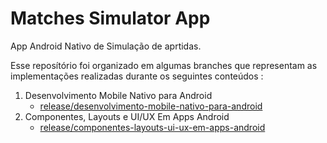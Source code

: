 # Matches Simulator App

App Android Nativo de Simulação de aprtidas.

Esse reposítório foi organizado em algumas branches que representam as implementações realizadas durante os seguintes conteúdos :

1. Desenvolvimento Mobile Nativo para Android
    - [release/desenvolvimento-mobile-nativo-para-android](https://github.com/carlosheds/matches-simulator-app/tree/release/desenvolvimento-mobile-nativo-para-android)
1. Componentes, Layouts e UI/UX Em Apps Android
    - [release/componentes-layouts-ui-ux-em-apps-android](https://github.com/carlosheds/matches-simulator-app/tree/release/release/componentes-layouts-ui-ux-em-apps-android)
